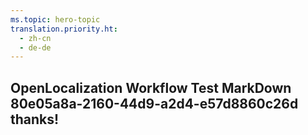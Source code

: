 ```yaml
---
ms.topic: hero-topic
translation.priority.ht: 
  - zh-cn
  - de-de
---
```

## OpenLocalization Workflow Test MarkDown 80e05a8a-2160-44d9-a2d4-e57d8860c26d thanks!
